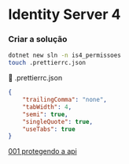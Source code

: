 # Identity Server 4

### Criar a solução

```sh
dotnet new sln -n is4_permissoes
touch .prettierrc.json
```

📝 .prettierrc.json

```json
{
	"trailingComma": "none",
	"tabWidth": 4,
	"semi": true,
	"singleQuote": true,
	"useTabs": true
}
```

[001 protegendo a api](./001_protegendo_api/README.md)
